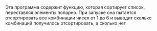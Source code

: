 Эта программа содержит функцию, которая сортирует список, переставляя элементы попарно.  При запуске она пытается отсортировать все комбинации чисел от 1 до 6 и выводит сколько комбинаций получилось отсортировать, а сколько нет
